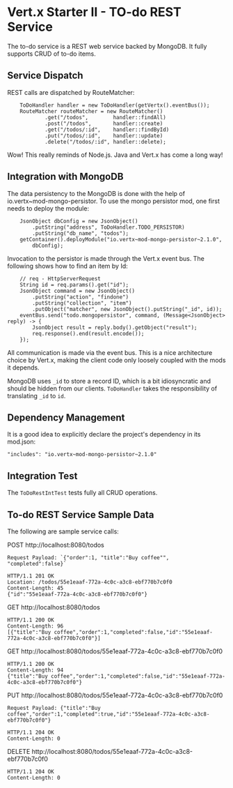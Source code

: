# Vert.x Starter II - TO-do REST Service

The to-do service is a REST web service backed by MongoDB. It fully supports CRUD of to-do items.

## Service Dispatch

REST calls are dispatched by RouteMatcher:

        ToDoHandler handler = new ToDoHandler(getVertx().eventBus());
        RouteMatcher routeMatcher = new RouteMatcher()
                .get("/todos",        handler::findAll)
                .post("/todos",       handler::create)
                .get("/todos/:id",    handler::findById)
                .put("/todos/:id",    handler::update)
                .delete("/todos/:id", handler::delete);

Wow! This really reminds of Node.js. Java and Vert.x has come a long way!

## Integration with MongoDB

The data persistency to the MongoDB is done with the help of io.vertx~mod-mongo-persistor. To use the mongo persistor mod, one first needs to deploy the module: 

        JsonObject dbConfig = new JsonObject()
            .putString("address", ToDoHandler.TODO_PERSISTOR)
            .putString("db_name", "todos");
        getContainer().deployModule("io.vertx~mod-mongo-persistor~2.1.0", 
            dbConfig);

Invocation to the persistor is made through the Vert.x event bus. The following shows how to find an item by Id:

        // req - HttpServerRequest
        String id = req.params().get("id");
        JsonObject command = new JsonObject()
            .putString("action", "findone")
            .putString("collection", "item")
            .putObject("matcher", new JsonObject().putString("_id", id));
        eventBus.send("todo.mongopersistor", command, (Message<JsonObject> reply) -> {
            JsonObject result = reply.body().getObject("result");
            req.response().end(result.encode());
        });

All communication is made via the event bus. This is a nice architecture choice by Vert.x, making the client code only loosely coupled with the mods it depends. 

MongoDB uses `_id` to store a record ID, which is a bit idiosyncratic and should be hidden from our clients. `ToDoHandler` takes the responsibility of translating `_id` to `id`.

## Dependency Management

It is a good idea to explicitly declare the project's dependency in its mod.json:

    "includes": "io.vertx~mod-mongo-persistor~2.1.0"

## Integration Test

The `ToDoRestIntTest` tests fully all CRUD operations.

## To-do REST Service Sample Data

The following are sample service calls:

POST http://localhost:8080/todos 

    Request Payload: `{"order":1, "title":"Buy coffee"", "completed":false}`

    HTTP/1.1 201 OK
    Location: /todos/55e1eaaf-772a-4c0c-a3c8-ebf770b7c0f0
    Content-Length: 45
    {"id":"55e1eaaf-772a-4c0c-a3c8-ebf770b7c0f0"}

GET http://localhost:8080/todos

    HTTP/1.1 200 OK
    Content-Length: 96
    [{"title":"Buy coffee","order":1,"completed":false,"id":"55e1eaaf-772a-4c0c-a3c8-ebf770b7c0f0"}]


GET http://localhost:8080/todos/55e1eaaf-772a-4c0c-a3c8-ebf770b7c0f0 

    HTTP/1.1 200 OK
    Content-Length: 94
    {"title":"Buy coffee","order":1,"completed":false,"id":"55e1eaaf-772a-4c0c-a3c8-ebf770b7c0f0"}


PUT http://localhost:8080/todos/55e1eaaf-772a-4c0c-a3c8-ebf770b7c0f0

    Request Payload: {"title":"Buy coffee","order":1,"completed":true,"id":"55e1eaaf-772a-4c0c-a3c8-ebf770b7c0f0"}

    HTTP/1.1 204 OK
    Content-Length: 0

DELETE http://localhost:8080/todos/55e1eaaf-772a-4c0c-a3c8-ebf770b7c0f0

    HTTP/1.1 204 OK
    Content-Length: 0

